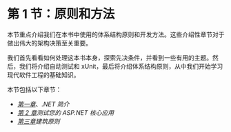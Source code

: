 # 第 1 节：原则和方法

本节重点介绍我们在本书中使用的体系结构原则和开发方法。这些介绍性章节对于做出伟大的架构决策至关重要。

我们首先看看如何处理这本书本身，探索先决条件，并看到一些有用的主题。然后，我们将介绍自动测试和 xUnit，最后将介绍体系结构原则，从中我们开始学习现代软件工程的基础知识。

本节包括以下章节：

*   [*第一章*](01.html#_idTextAnchor015)、*.NET 简介*
*   [*第 2 章*](02.html#_idTextAnchor030)*测试您的 ASP.NET 核心应用*
*   [*第三章*](03.html#_idTextAnchor042)*建筑原则*